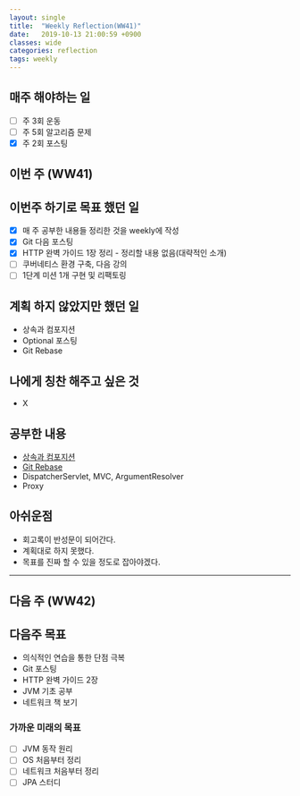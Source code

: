 ```yaml
---
layout: single
title:  "Weekly Reflection(WW41)"
date:   2019-10-13 21:00:59 +0900
classes: wide
categories: reflection
tags: weekly
---
```


## 매주 해야하는 일

- [ ] 주 3회 운동
- [ ] 주 5회 알고리즘 문제
- [x] 주 2회 포스팅

## 이번 주 (WW41)

## 이번주 하기로 목표 했던 일

- [x] 매 주 공부한 내용들 정리한 것을 weekly에 작성
- [x] Git 다음 포스팅
- [x] HTTP 완벽 가이드 1장 정리 - 정리할 내용 없음(대략적인 소개)
- [ ] 쿠버네티스 환경 구축, 다음 강의
- [ ] 1단계 미션 1개 구현 및 리팩토링

## 계획 하지 않았지만 했던 일

- 상속과 컴포지션
- Optional 포스팅
- Git Rebase

## 나에게 칭찬 해주고 싶은 것

- X

## 공부한 내용

- [상속과 컴포지션](https://smjeon.dev/etc/composite-extends/)
- [Git Rebase](https://smjeon.dev/git/git-rebase/)
- DispatcherServlet, MVC, ArgumentResolver
- Proxy

## 아쉬운점

- 회고록이 반성문이 되어간다.
- 계획대로 하지 못했다.
- 목표를 진짜 할 수 있을 정도로 잡아야겠다.

---

## 다음 주 (WW42)

## 다음주 목표

- 의식적인 연습을 통한 단점 극복
- Git 포스팅
- HTTP 완벽 가이드 2장
- JVM 기초 공부
- 네트워크 책 보기

### 가까운 미래의 목표

- [ ] JVM 동작 원리
- [ ] OS 처음부터 정리
- [ ] 네트워크 처음부터 정리
- [ ] JPA 스터디
